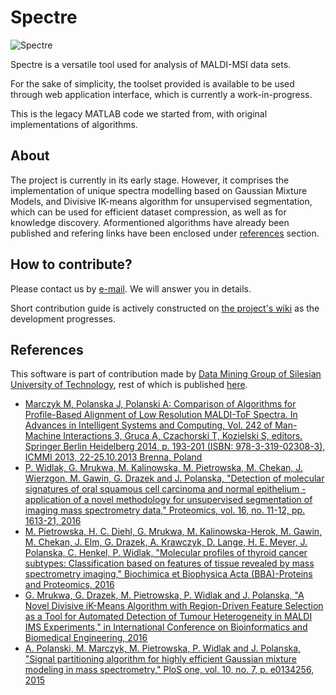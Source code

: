 # Spectre

![Spectre](https://user-images.githubusercontent.com/1897842/31115297-0fe2c3aa-a822-11e7-90e6-92ceccf76137.jpg)

Spectre is a versatile tool used for analysis of MALDI-MSI data sets.

For the sake of simplicity, the toolset provided is available to be used
through web application interface, which is currently a work-in-progress.

This is the legacy MATLAB code we started from, with original
implementations of algorithms.

## About

The project is currently in its early stage. However, it comprises the
implementation of unique spectra modelling based on Gaussian Mixture Models,
and Divisive IK-means algorithm for unsupervised segmentation, which can be
used for efficient dataset compression, as well as for knowledge discovery.
Aformentioned algorithms have already been published and refering links
have been enclosed under [references](#references) section.

## How to contribute?

Please contact us by [e-mail](mailto:Grzegorz.Mrukwa@polsl.pl). We will answer
you in details.

Short contribution guide is actively constructed on
[the project's wiki](https://github.com/spectre-team/spectre/wiki)
as the development progresses.

## References

This software is part of contribution made by [Data Mining Group of Silesian
University of Technology](http://www.zaed.polsl.pl/), rest of which is
published [here](https://github.com/ZAEDPolSl).

+ [Marczyk M, Polanska J, Polanski A: Comparison of Algorithms for Profile-Based
Alignment of Low Resolution MALDI-ToF Spectra. In Advances in Intelligent
Systems and Computing, Vol. 242 of Man-Machine Interactions 3, Gruca A,
Czachorski T, Kozielski S, editors. Springer Berlin Heidelberg 2014, p. 193-201
(ISBN: 978-3-319-02308-3), ICMMI 2013, 22-25.10.2013 Brenna, Poland][1]
+ [P. Widlak, G. Mrukwa, M. Kalinowska, M. Pietrowska, M. Chekan, J. Wierzgon, M.
Gawin, G. Drazek and J. Polanska, "Detection of molecular signatures of oral
squamous cell carcinoma and normal epithelium - application of a novel
methodology for unsupervised segmentation of imaging mass spectrometry data,"
Proteomics, vol. 16, no. 11-12, pp. 1613-21, 2016][2]
+ [M. Pietrowska, H. C. Diehl, G. Mrukwa, M. Kalinowska-Herok, M. Gawin, M.
Chekan, J. Elm, G. Drazek, A. Krawczyk, D. Lange, H. E. Meyer, J. Polanska, C.
Henkel, P. Widlak, "Molecular profiles of thyroid cancer subtypes:
Classification based on features of tissue revealed by mass spectrometry
imaging," Biochimica et Biophysica Acta (BBA)-Proteins and Proteomics, 2016][3]
+ [G. Mrukwa, G. Drazek, M. Pietrowska, P. Widlak and J. Polanska, "A Novel
Divisive iK-Means Algorithm with Region-Driven Feature Selection as a Tool for
Automated Detection of Tumour Heterogeneity in MALDI IMS Experiments," in
International Conference on Bioinformatics and Biomedical Engineering, 2016][4]
+ [A. Polanski, M. Marczyk, M. Pietrowska, P. Widlak and J. Polanska, "Signal
partitioning algorithm for highly efficient Gaussian mixture modeling in mass
spectrometry," PloS one, vol. 10, no. 7, p. e0134256, 2015][5]

[1]: http://link.springer.com/chapter/10.1007/978-3-319-02309-0_20
[2]: http://onlinelibrary.wiley.com/doi/10.1002/pmic.201500458/pdf
[3]: http://www.sciencedirect.com/science/article/pii/S1570963916302175
[4]: http://link.springer.com/chapter/10.1007/978-3-319-31744-1_11
[5]: http://journals.plos.org/plosone/article?id=10.1371/journal.pone.0134256
